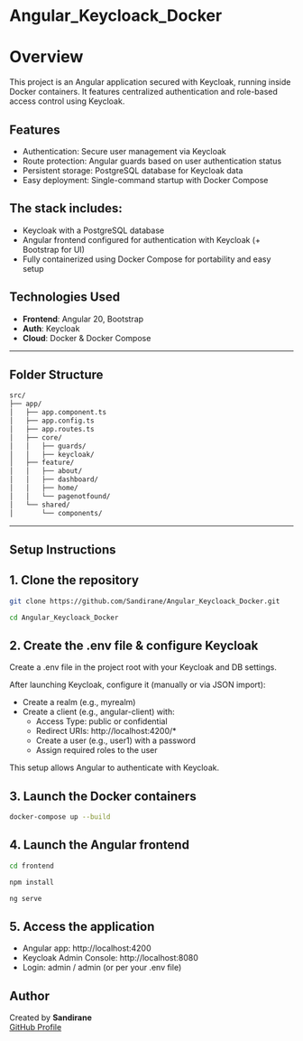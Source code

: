 # Angular_Keycloack_Docker

# Overview

This project is an Angular application secured with Keycloak, running inside Docker containers.
It features centralized authentication and role-based access control using Keycloak.

## Features

- Authentication: Secure user management via Keycloak
- Route protection: Angular guards based on user authentication status
- Persistent storage: PostgreSQL database for Keycloak data
- Easy deployment: Single-command startup with Docker Compose

## The stack includes:

- Keycloak with a PostgreSQL database
- Angular frontend configured for authentication with Keycloak (+ Bootstrap for UI)
- Fully containerized using Docker Compose for portability and easy setup
 
## Technologies Used

- **Frontend**: Angular 20, Bootstrap
- **Auth**: Keycloak  
- **Cloud**: Docker & Docker Compose 

---

## Folder Structure

```txt
src/
├── app/
│   ├── app.component.ts
│   ├── app.config.ts
│   ├── app.routes.ts
│   ├── core/
│   │   ├── guards/
│   │   ├── keycloak/
│   ├── feature/
│   │   ├── about/
│   │   ├── dashboard/
│   │   ├── home/
│   │   └── pagenotfound/
│   └── shared/
│       └── components/

```

---

## Setup Instructions

## 1. Clone the repository
````bash
git clone https://github.com/Sandirane/Angular_Keycloack_Docker.git

cd Angular_Keycloack_Docker
````
## 2. Create the .env file & configure Keycloak

Create a .env file in the project root with your Keycloak and DB settings.

After launching Keycloak, configure it (manually or via JSON import):

- Create a realm (e.g., myrealm)
- Create a client (e.g., angular-client) with:
    - Access Type: public or confidential
    - Redirect URIs: http://localhost:4200/*
    - Create a user (e.g., user1) with a password
    - Assign required roles to the user

This setup allows Angular to authenticate with Keycloak.

## 3. Launch the Docker containers
````bash
docker-compose up --build
````
## 4. Launch the Angular frontend
````bash
cd frontend

npm install

ng serve
````
## 5. Access the application

- Angular app: http://localhost:4200
- Keycloak Admin Console: http://localhost:8080
- Login: admin / admin (or per your .env file)
 
## Author 

Created by **Sandirane**  
[GitHub Profile](https://github.com/Sandirane)
